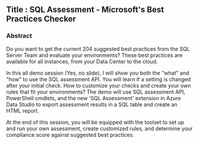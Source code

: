 
## Title : **SQL Assessment - Microsoft's Best Practices Checker**
### Abstract
Do you want to get the current 204 suggested best practices from the SQL Server Team and evaluate your environments? These best practices are available for all instances, from your Data Center to the cloud.

In this all demo session (Yes, no slide), I will show you both the "what" and "how" to use the SQL assessment API. You will learn if a setting is changed after your initial check. How to customize your checks and create your own rules that fit your environments? The demo will use SQL assessment API, PowerShell cmdlets, and the new 'SQL Assessment' extension in Azure Data Studio to export assessment results in a SQL table and create an HTML report. 

At the end of this session, you will be equipped with the toolset to set up and run your own assessment, create customized rules, and determine your compliance score against suggested best practices.

